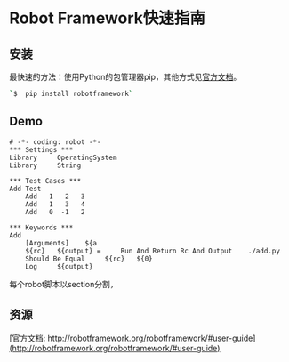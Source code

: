 # Robot Framework快速指南

## 安装

最快速的方法：使用Python的包管理器pip，其他方式见[官方文档](http://robotframework.org/robotframework/latest/RobotFrameworkUserGuide.html#installing-with-pip)。

```bash
`$  pip install robotframework`
```
## Demo

```Robot
# -*- coding: robot -*-
*** Settings ***
Library     OperatingSystem
Library     String

*** Test Cases ***
Add Test
    Add   1   2   3
    Add   1   3   4
    Add   0  -1   2

*** Keywords ***
Add
    [Arguments]    ${a
    ${rc}   ${output} =     Run And Return Rc And Output    ./add.py
    Should Be Equal     ${rc}   ${0}
    Log     ${output}
```

每个robot脚本以section分割，

## 资源

[官方文档: http://robotframework.org/robotframework/#user-guide](http://robotframework.org/robotframework/#user-guide)



